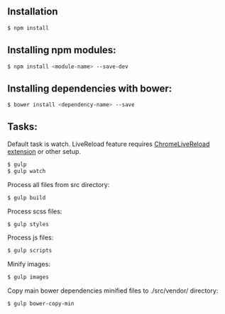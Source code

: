 ## Installation 
```sh
$ npm install
```

## Installing npm modules:
```sh
$ npm install <module-name> --save-dev
```
## Installing dependencies with bower:
```sh
$ bower install <dependency-name> --save
```
## Tasks:
Default task is watch. 
LiveReload feature requires <a href="https://chrome.google.com/webstore/detail/livereload/jnihajbhpnppcggbcgedagnkighmdlei" target="_blank">ChromeLiveReload extension</a> or other setup.
```sh
$ gulp
$ gulp watch
```

Process all files from src directory:
```sh
$ gulp build
```

Process scss files:
```sh
$ gulp styles
```

Process js files:
```sh
$ gulp scripts
```

Minify images:
```sh
$ gulp images
```

Copy main bower dependencies minified files to ./src/vendor/ directory:
```sh
$ gulp bower-copy-min
```
